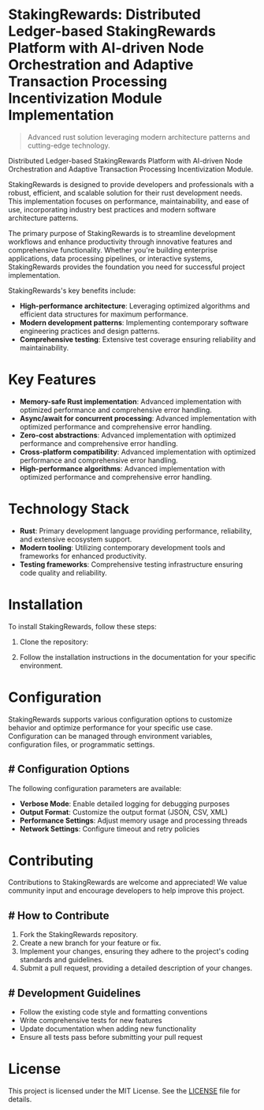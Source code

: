 <!-- fallback_StakingRewards_20251008122516_80095 -->

# StakingRewards: Distributed Ledger-based StakingRewards Platform with AI-driven Node Orchestration and Adaptive Transaction Processing Incentivization Module Implementation
> Advanced rust solution leveraging modern architecture patterns and cutting-edge technology.

Distributed Ledger-based StakingRewards Platform with AI-driven Node Orchestration and Adaptive Transaction Processing Incentivization Module.

StakingRewards is designed to provide developers and professionals with a robust, efficient, and scalable solution for their rust development needs. This implementation focuses on performance, maintainability, and ease of use, incorporating industry best practices and modern software architecture patterns.

The primary purpose of StakingRewards is to streamline development workflows and enhance productivity through innovative features and comprehensive functionality. Whether you're building enterprise applications, data processing pipelines, or interactive systems, StakingRewards provides the foundation you need for successful project implementation.

StakingRewards's key benefits include:

* **High-performance architecture**: Leveraging optimized algorithms and efficient data structures for maximum performance.
* **Modern development patterns**: Implementing contemporary software engineering practices and design patterns.
* **Comprehensive testing**: Extensive test coverage ensuring reliability and maintainability.

# Key Features

* **Memory-safe Rust implementation**: Advanced implementation with optimized performance and comprehensive error handling.
* **Async/await for concurrent processing**: Advanced implementation with optimized performance and comprehensive error handling.
* **Zero-cost abstractions**: Advanced implementation with optimized performance and comprehensive error handling.
* **Cross-platform compatibility**: Advanced implementation with optimized performance and comprehensive error handling.
* **High-performance algorithms**: Advanced implementation with optimized performance and comprehensive error handling.

# Technology Stack

* **Rust**: Primary development language providing performance, reliability, and extensive ecosystem support.
* **Modern tooling**: Utilizing contemporary development tools and frameworks for enhanced productivity.
* **Testing frameworks**: Comprehensive testing infrastructure ensuring code quality and reliability.

# Installation

To install StakingRewards, follow these steps:

1. Clone the repository:


2. Follow the installation instructions in the documentation for your specific environment.

# Configuration

StakingRewards supports various configuration options to customize behavior and optimize performance for your specific use case. Configuration can be managed through environment variables, configuration files, or programmatic settings.

## # Configuration Options

The following configuration parameters are available:

* **Verbose Mode**: Enable detailed logging for debugging purposes
* **Output Format**: Customize the output format (JSON, CSV, XML)
* **Performance Settings**: Adjust memory usage and processing threads
* **Network Settings**: Configure timeout and retry policies

# Contributing

Contributions to StakingRewards are welcome and appreciated! We value community input and encourage developers to help improve this project.

## # How to Contribute

1. Fork the StakingRewards repository.
2. Create a new branch for your feature or fix.
3. Implement your changes, ensuring they adhere to the project's coding standards and guidelines.
4. Submit a pull request, providing a detailed description of your changes.

## # Development Guidelines

* Follow the existing code style and formatting conventions
* Write comprehensive tests for new features
* Update documentation when adding new functionality
* Ensure all tests pass before submitting your pull request

# License

This project is licensed under the MIT License. See the [LICENSE](https://github.com/Hajjouz/StakingRewards/blob/main/LICENSE) file for details.
